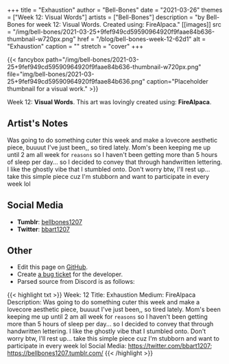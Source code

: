 +++
title =       "Exhaustion"
author =      "Bell-Bones"
date =        "2021-03-26"
themes =      ["Week 12: Visual Words"]
artists =     ["Bell-Bones"]
description = "by Bell-Bones for week 12: Visual Words. Created using: FireAlpaca."
[[images]]
      src = "/img/bell-bones/2021-03-25+9fef949cd59590964920f9faae84b636-thumbnail-w720px.png"
      href = "/blog/bell-bones-week-12-62d1"
      alt = "Exhaustion"
      caption = ""
      stretch = "cover"
+++


{{< fancybox path="/img/bell-bones/2021-03-25+9fef949cd59590964920f9faae84b636-thumbnail-w720px.png" file="img/bell-bones/2021-03-25+9fef949cd59590964920f9faae84b636.png" caption="Placeholder thumbnail for a visual work." >}}


Week 12: **Visual Words**. This art was lovingly created using: **FireAlpaca**.

## Artist's Notes

Was going to do something cuter this week and make a lovecore aesthetic piece, buuuut I've just been,, so tired lately. Mom's been keeping me up until 2 am all week for `reasons` so I haven't been getting more than 5 hours of sleep per day... so I decided to convey that through handwritten lettering. I like the ghostly vibe that I stumbled onto. Don't worry btw, I'll rest up... take this simple piece cuz I'm stubborn and want to participate in every week lol

## Social Media

- **Tumblr**: <a href='https://bellbones1207.tumblr.com' target='_blank'>bellbones1207</a>
- **Twitter**: <a href='https://twitter.com/bbart1207' target='_blank'>bbart1207</a>

## Other

- Edit this page on [GitHub](https://github.com/teaminkling/web-refresh/edit/main/content/blog/bell-bones-week-12-62d1.md).
- Create [a bug ticket](https://github.com/teaminkling/web-refresh/issues/new?assignees=&labels=bug&template=problem-report.md&title=) for the developer.
- Parsed source from Discord is as follows:

{{< highlight txt >}}
Week: 12
Title: Exhaustion
Medium: FireAlpaca
Description: Was going to do something cuter this week and make a lovecore aesthetic piece, buuuut I've just been,, so tired lately. Mom's been keeping me up until 2 am all week for `reasons` so I haven't been getting more than 5 hours of sleep per day... so I decided to convey that through handwritten lettering. I like the ghostly vibe that I stumbled onto. Don't worry btw, I'll rest up... take this simple piece cuz I'm stubborn and want to participate in every week lol
Social Media: https://twitter.com/bbart1207; https://bellbones1207.tumblr.com/
{{< /highlight >}}